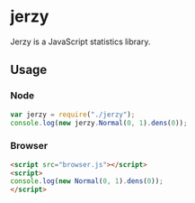 # jerzy

Jerzy is a JavaScript statistics library.

## Usage
### Node

```javascript
var jerzy = require("./jerzy");
console.log(new jerzy.Normal(0, 1).dens(0));
```

### Browser

```html
<script src="browser.js"></script>
<script>
console.log(new Normal(0, 1).dens(0));
</script>

```
